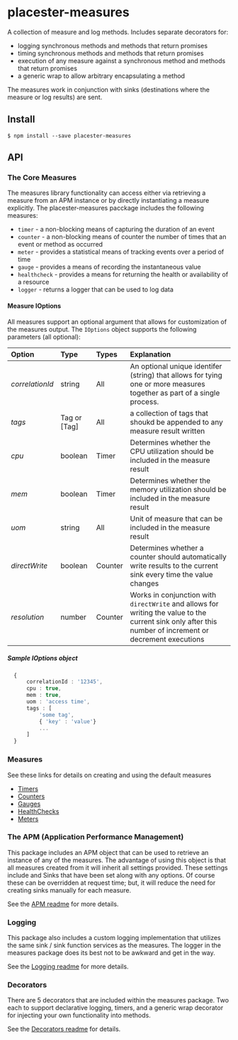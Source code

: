 # placester-measures
A collection of measure and log methods. Includes separate decorators for:
* logging synchronous methods and methods that return promises
* timing synchronous methods and methods that return promises
* execution of any measure against a synchronous method and methods that return promises
* a generic wrap to allow arbitrary encapsulating a method

The measures work in conjunction with sinks (destinations where the measure or log results) are sent.

 ## Install
    $ npm install --save placester-measures

## API
### The Core Measures
The measures library functionality can access either via retrieving a measure from an APM instance or by directly instantiating a measure explicitly.
The placester-measures pacckage includes the following measures:
* `timer`  - a non-blocking means of capturing the duration of an event
* `counter` - a non-blocking means of counter the number of times that an event or method as occurred
* `meter` - provides a statistical means of tracking events over a period of time
* `gauge` - provides a means of recording the instantaneous value
* `healthcheck` - provides a means for returning the health or availability of a resource
* `logger` - returns a logger that can be used to log data

#### Measure IOptions
  All measures support an optional argument that allows for customization of the measures output.  The `IOptions` object supports the following parameters (all optional):

  | Option        | Type           | Types | Explanation  |
  |:------------- |:-------------|:----|:-----|
  | *correlationId*| string | All | An optional unique identifer (string) that allows for tying one or more measures together as part of a single process. |
  | *tags*      | Tag or [Tag]      | All | a collection of tags that shoukd be appended to any measure result written |
  | *cpu* | boolean      |    Timer | Determines whether the CPU utilization should be included in the measure result |
  | *mem* | boolean      |    Timer | Determines whether the memory utilization should be included in the measure result |
  | *uom* | string      |    All | Unit of measure that can be included in the measure result |
  | *directWrite* | boolean      |    Counter | Determines whether a counter should automatically write results to the current sink every time the value changes |
  | *resolution* | number     |    Counter | Works in conjunction with `directWrite` and allows for writing the value to the current sink only after this number of increment or decrement executions |

##### Sample IOptions object
```typescript
  {
      correlationId : '12345',
      cpu : true,
      mem : true,
      uom : 'access time',
      tags : [
          'some tag',
          { 'key' : 'value'}
          ...
      ]
  }
```
### Measures
See these links for details on creating and using the default measures
* [Timers](/TIMER.md)
* [Counters](/COUNTER.md)
* [Gauges](/GAUGE.md)
* [HealthChecks](/HEALTHCHECK.md)
* [Meters](/METER.md)

### The APM (Application Performance Management)
This package includes an APM object that can be used to retrieve an instance of any of the measures.  The advantage of using this object is that all measures created from it will inherit all settings provided.  These settings include and Sinks that have been set along with any options.  Of course these can be overridden at request time; but, it will reduce the need for creating sinks manually for each measure.

See the [APM readme](/APM.md) for more details.

### Logging
This package also includes a custom logging implementation that utilizes the same sink / sink function services as the measures.  The logger in the measures package does its best not to be awkward and get in the way.

See the [Logging readme](/LOGGER.md) for more details.

### Decorators
There are 5 decorators that are included within the measures package.  Two each to support declarative logging, timers, and a generic wrap decorator for injecting your own functionality into methods.

See the [Decorators readme](/DECORATORS.md) for details.
